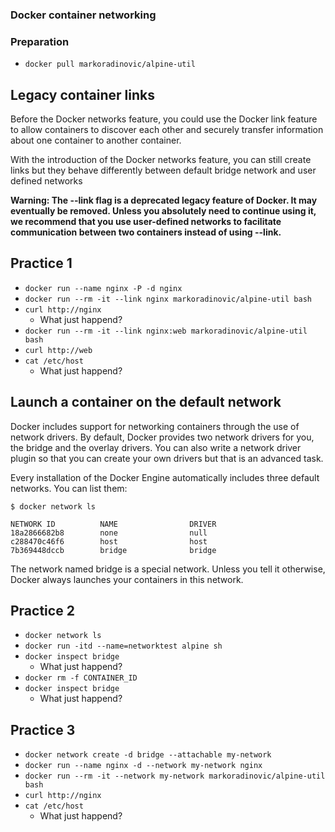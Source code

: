 ### Docker container networking

### Preparation
- `docker pull markoradinovic/alpine-util`


## Legacy container links

Before the Docker networks feature, you could use the Docker link feature to allow containers to discover each other and securely transfer information about one container to another container.

With the introduction of the Docker networks feature, you can still create links but they behave differently between default bridge network and user defined networks

**Warning: The --link flag is a deprecated legacy feature of Docker. It may eventually be removed. Unless you absolutely need to continue using it, we recommend that you use user-defined networks to facilitate communication between two containers instead of using --link.**

## Practice 1
- `docker run --name nginx -P -d nginx`
- `docker run --rm -it --link nginx markoradinovic/alpine-util bash`
- `curl http://nginx`
  - What just happend?
- `docker run --rm -it --link nginx:web markoradinovic/alpine-util bash`
- `curl http://web`
- `cat /etc/host`
  - What just happend?


## Launch a container on the default network
Docker includes support for networking containers through the use of network drivers. By default, Docker provides two network drivers for you, the bridge and the overlay drivers. You can also write a network driver plugin so that you can create your own drivers but that is an advanced task.

Every installation of the Docker Engine automatically includes three default networks. You can list them:
```
$ docker network ls

NETWORK ID          NAME                DRIVER
18a2866682b8        none                null
c288470c46f6        host                host
7b369448dccb        bridge              bridge
```
The network named bridge is a special network. Unless you tell it otherwise, Docker always launches your containers in this network.

## Practice 2
- `docker network ls`
- `docker run -itd --name=networktest alpine sh`
- `docker inspect bridge`
  - What just happend?
- `docker rm -f CONTAINER_ID`
- `docker inspect bridge`
  - What just happend?

## Practice 3
- `docker network create -d bridge --attachable my-network`
- `docker run --name nginx -d --network my-network nginx `
- `docker run --rm -it --network my-network markoradinovic/alpine-util bash `
- `curl http://nginx`
- `cat /etc/host`
  - What just happend?
